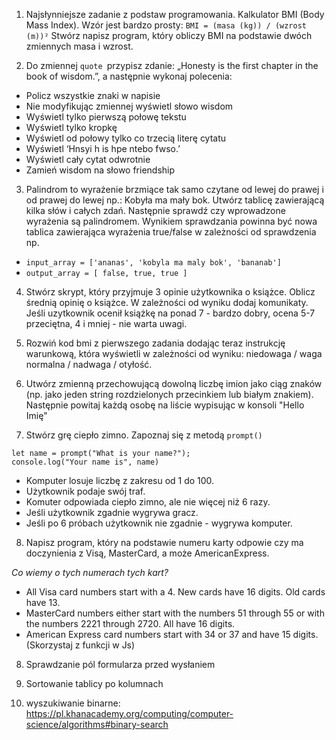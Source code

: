 1. Najsłynniejsze zadanie z podstaw programowania. Kalkulator BMI (Body Mass Index). Wzór jest bardzo prosty: `BMI = (masa (kg)) / (wzrost (m))²` Stwórz napisz program, który obliczy BMI na podstawie dwóch zmiennych masa i wzrost.

2. Do zmiennej `quote `przypisz zdanie: „Honesty is the first chapter in the book of wisdom.”, a następnie wykonaj polecenia:
  - Policz wszystkie znaki w napisie
  - Nie modyfikując zmiennej wyświetl słowo wisdom
  - Wyświetl tylko pierwszą połowę tekstu
  - Wyświetl tylko kropkę
  - Wyświetl od połowy tylko co trzecią literę cytatu
  - Wyświetl ‘Hnsyi h is hpe ntebo fwso.’
  - Wyświetl cały cytat odwrotnie
  - Zamień wisdom na słowo friendship

3. Palindrom to wyrażenie brzmiące tak samo czytane od lewej do prawej i od prawej do lewej np.: Kobyła ma mały bok. Utwórz tablicę zawierającą kilka słów i całych zdań. Następnie sprawdź czy wprowadzone wyrażenia są palindromem. Wynikiem sprawdzania powinna być nowa tablica zawierająca wyrażenia true/false w zależności od sprawdzenia np.
  - `input_array = ['ananas', 'kobyla ma maly bok', 'bananab']`
  - `output_array = [ false, true, true ]`

4. Stwórz skrypt, który przyjmuje 3 opinie użytkownika o książce. Oblicz średnią opinię o książce. W zależności od wyniku dodaj komunikaty. Jeśli uzytkownik ocenił książkę na ponad 7 - bardzo dobry, ocena 5-7 przeciętna, 4 i mniej - nie warta uwagi.

5. Rozwiń kod bmi z pierwszego zadania dodając teraz instrukcję warunkową, która wyświetli w zależności od wyniku: niedowaga / waga normalna / nadwaga / otyłość.

6. Utwórz zmienną przechowującą dowolną liczbę imion jako ciąg znaków (np. jako jeden string rozdzielonych przecinkiem lub białym znakiem). Następnie powitaj każdą osobę na liście wypisując w konsoli "Hello Imię"

7. Stwórz grę ciepło zimno. Zapoznaj się z metodą `prompt()`
```
let name = prompt("What is your name?");
console.log("Your name is", name)
```

  - Komputer losuje liczbę z zakresu od 1 do 100.
  - Użytkownik podaje swój traf.
  - Komuter odpowiada ciepło zimno, ale nie więcej niż 6 razy.
  - Jeśli użytkownik zgadnie wygrywa gracz.
  - Jeśli po 6 próbach użytkownik nie zgadnie - wygrywa komputer.

8. Napisz program, który na podstawie numeru karty odpowie czy ma doczynienia z Visą, MasterCard, a może AmericanExpress.

*Co wiemy o tych numerach tych kart?*

  - All Visa card numbers start with a 4. New cards have 16 digits. Old cards have 13.
  - MasterCard numbers either start with the numbers 51 through 55 or with the numbers 2221 through 2720. All have 16 digits.
  - American Express card numbers start with 34 or 37 and have 15 digits.
(Skorzystaj z funkcji w Js)

8. Sprawdzanie pól formularza przed wysłaniem

9. Sortowanie tablicy po kolumnach

10. wyszukiwanie binarne: https://pl.khanacademy.org/computing/computer-science/algorithms#binary-search
